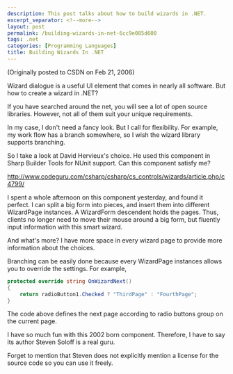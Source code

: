 ```yaml
---
description: This post talks about how to build wizards in .NET.
excerpt_separator: <!--more-->
layout: post
permalink: /building-wizards-in-net-6cc9e085d600
tags: .net
categories: [Programming Languages]
title: Building Wizards In .NET
---
```

(Originally posted to CSDN on Feb 21, 2006)
<!--more-->

Wizard dialogue is a useful UI element that comes in nearly all software. But how to create a wizard in .NET?

If you have searched around the net, you will see a lot of open source libraries. However, not all of them suit your unique requirements.

In my case, I don't need a fancy look. But I call for flexibility. For example, my work flow has a branch somewhere, so I wish the wizard library supports branching.

So I take a look at David Hervieux's choice. He used this component in Sharp Builder Tools for NUnit support. Can this component satisfy me?

http://www.codeguru.com/csharp/csharp/cs_controls/wizards/article.php/c4799/

I spent a whole afternoon on this component yesterday, and found it perfect. I can split a big form into pieces, and insert them into different WizardPage instances. A WizardForm descendent holds the pages. Thus, clients no longer need to move their mouse around a big form, but fluently input information with this smart wizard.

And what's more? I have more space in every wizard page to provide more information about the choices.

Branching can be easily done because every WizardPage instances allows you to override the settings. For example,

``` csharp
protected override string OnWizardNext()
{
    return radioButton1.Checked ? "ThirdPage" : "FourthPage";
}
```

The code above defines the next page according to radio buttons group on the current page.

I have so much fun with this 2002 born component. Therefore, I have to say its author Steven Soloff is a real guru.

Forget to mention that Steven does not explicitly mention a license for the source code so you can use it freely.
